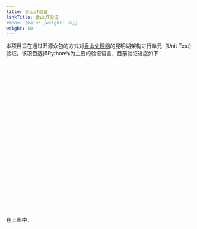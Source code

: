 ```yaml
---
title: 香山UT验证
linkTitle: 香山UT验证
#menu: {main: {weight: 20}}
weight: 10
---
```


本项目旨在通过开源众包的方式对[香山处理器](https://github.com/OpenXiangShan/XiangShan)的昆明湖架构进行单元（Unit Test）验证。该项目选择Python作为主要的验证语言，目前验证进度如下：

<div id="meta_chart" style="width: 100%;height:400px;"></div>
<script src="../js/echarts.min.js"></script>
<script src="../js/chart_meta.js"></script>

在上图中，
